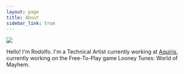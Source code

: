 ```yaml
---
layout: page
title: About
sidebar_link: true
---
```


<img src="{{site.baseurl}}/assets/images/me2.png" class="site-image">

Hello! I'm Rodolfo. I'm a Technical Artist currently working at [Aquiris][Aquiris], currently working on the Free-To-Play game Looney Tunes: World of Mayhem.

[Aquiris]: http://aquiris.com.br/